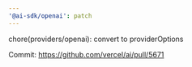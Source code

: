 ```yaml
---
'@ai-sdk/openai': patch
---
```


chore(providers/openai): convert to providerOptions

Commit: https://github.com/vercel/ai/pull/5671
